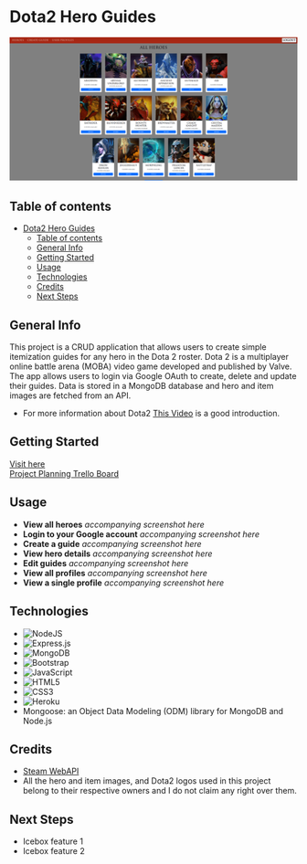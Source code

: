 # Dota2 Hero Guides

![All Heroes page screenshot](/public/images/screenshots/allHeroes.png?raw=true)

## Table of contents
- [Dota2 Hero Guides](#dota2-hero-guides)
  - [Table of contents](#table-of-contents)
  - [General Info](#general-info)
  - [Getting Started](#getting-started)
  - [Usage](#usage)
  - [Technologies](#technologies)
  - [Credits](#credits)
  - [Next Steps](#next-steps)

## General Info
This project is a CRUD application that allows users to create simple itemization guides for any hero in the Dota 2 roster. Dota 2 is a multiplayer online battle arena (MOBA) video game developed and published by Valve. The app allows users to login via Google OAuth to create, delete and update their guides. Data is stored in a MongoDB database and hero and item images are fetched from an API.
* For more information about Dota2 [This Video](https://www.youtube.com/watch?v=Cp8neRiF9-k) is a good introduction.

## Getting Started
[Visit here](https://dota2-hero-guides.herokuapp.com/)  
[Project Planning Trello Board](https://trello.com/b/1vfTmTgW/dota2-hero-guides)

## Usage
* **View all heroes** *accompanying screenshot here*
* **Login to your Google account** *accompanying screenshot here*
* **Create a guide** *accompanying screenshot here*
* **View hero details** *accompanying screenshot here*
* **Edit guides** *accompanying screenshot here*
* **View all profiles** *accompanying screenshot here*
* **View a single profile** *accompanying screenshot here*

## Technologies
* ![NodeJS](https://img.shields.io/badge/node.js-6DA55F?style=for-the-badge&logo=node.js&logoColor=white)
* ![Express.js](https://img.shields.io/badge/express.js-%23404d59.svg?style=for-the-badge&logo=express&logoColor=%2361DAFB)
* ![MongoDB](https://img.shields.io/badge/MongoDB-%234ea94b.svg?style=for-the-badge&logo=mongodb&logoColor=white)
* ![Bootstrap](https://img.shields.io/badge/bootstrap-%23563D7C.svg?style=for-the-badge&logo=bootstrap&logoColor=white)
* ![JavaScript](https://img.shields.io/badge/javascript-%23323330.svg?style=for-the-badge&logo=javascript&logoColor=%23F7DF1E)
* ![HTML5](https://img.shields.io/badge/html5-%23E34F26.svg?style=for-the-badge&logo=html5&logoColor=white)
* ![CSS3](https://img.shields.io/badge/css3-%231572B6.svg?style=for-the-badge&logo=css3&logoColor=white)
* ![Heroku](https://img.shields.io/badge/heroku-%23430098.svg?style=for-the-badge&logo=heroku&logoColor=white)
* Mongoose: an Object Data Modeling (ODM) library for MongoDB and Node.js

## Credits
* [Steam WebAPI](https://wiki.teamfortress.com/wiki/WebAPI#Dota_2)
* All the hero and item images, and Dota2 logos used in this project belong to their respective owners and I do not claim any right over them.

## Next Steps
* Icebox feature 1
* Icebox feature 2